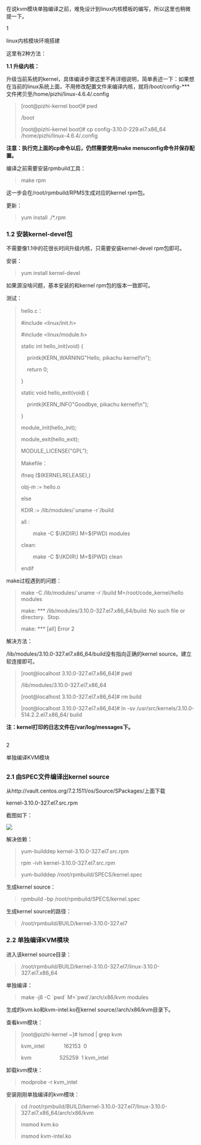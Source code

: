 在说kvm模块单独编译之前，难免设计到linux内核模板的编写，所以这里也稍微提一下。



1

linux内核模块环境搭建



这里有2种方法：

**1.1 升级内核：**

升级当前系统的kernel，具体编译步骤这里不再详细说明，简单表述一下：如果想在当前的linux系统上面，不用修改配置文件来编译内核，就将/boot/config-\*\*\*文件拷贝至/home/pizhi/linux-4.6.4/.config



> \[root@pizhi-kernel boot\]\# pwd
>
> /boot
>
> \[root@pizhi-kernel boot\]\# cp config-3.10.0-229.el7.x86\_64 /home/pizhi/linux-4.6.4/.config



  


**注意：执行完上面的cp命令以后，仍然需要使用make menuconfig命令并保存配置。**

编译之前需要安装rpmbuild工具：



> make rpm



  


这一步会在/root/rpmbuild/RPMS生成对应的kernel rpm包。

更新：



> yum install ./\*.rpm



### **1.2 安装kernel-devel包**

  


不需要像1.1中的花很长时间升级内核，只需要安装kernel-devel rpm包即可。

安装：



> yum install kernel-devel



  


如果源没啥问题，基本安装的和kernel rpm包的版本一致即可。

测试：



> hello.c：
>
> \#include &lt;linux/init.h&gt;
>
> \#include &lt;linux/module.h&gt;
>
> static int hello\_init\(void\) {
>
>     printk\(KERN\_WARNING"Hello, pikachu kernel!\n"\);
>
>     return 0;
>
> }
>
> static void hello\_exit\(void\) {
>
>     printk\(KERN\_INFO"Goodbye, pikachu kernel!\n"\);
>
> }
>
> module\_init\(hello\_init\);
>
> module\_exit\(hello\_exit\);
>
> MODULE\_LICENSE\("GPL"\);
>
> Makefile：
>
> ifneq \($\(KERNELRELEASE\),\)
>
> obj-m := hello.o
>
> else
>
> KDIR := /lib/modules/\`uname -r\`/build
>
> all :
>
>         make -C $\(KDIR\) M=$\(PWD\) modules
>
> clean:
>
>         make -C $\(KDIR\) M=$\(PWD\) clean
>
> endif



make过程遇到的问题：



> make -C /lib/modules/\`uname -r\`/build M=/root/code\_kernel/hello modules
>
> make: \*\*\* /lib/modules/3.10.0-327.el7.x86\_64/build: No such file or directory.  Stop.
>
> make: \*\*\* \[all\] Error 2



  


解决方法：

/lib/modules/3.10.0-327.el7.x86\_64/build没有指向正确的kernel source。建立软连接即可。



> \[root@localhost 3.10.0-327.el7.x86\_64\]\# pwd
>
> /lib/modules/3.10.0-327.el7.x86\_64
>
> \[root@localhost 3.10.0-327.el7.x86\_64\]\# rm build
>
> \[root@localhost 3.10.0-327.el7.x86\_64\]\# ln -sv /usr/src/kernels/3.10.0-514.2.2.el7.x86\_64/ build



  


**注：kernel打印的日志文件在/var/log/messages下。**

## 



2

单独编译KVM模块



##  

### **2.1 由SPEC文件编译出kernel source**

  


从http://vault.centos.org/7.2.1511/os/Source/SPackages/上面下载

kernel-3.10.0-327.el7.src.rpm

截图如下：

![](https://mmbiz.qpic.cn/mmbiz_png/3zoYydJjr11hC52wFhTyje6Y7ddtbXXAicOMyKC7uiahhDF5W063qXBqGXweu1ljroTptPEKEKghH57Wd7jT8Isg/640?tp=webp&wxfrom=5&wx_lazy=1&wx_co=1)

解决依赖：



> yum-builddep kernel-3.10.0-327.el7.src.rpm
>
> rpm -ivh kernel-3.10.0-327.el7.src.rpm
>
> yum-builddep /root/rpmbuild/SPECS/kernel.spec



生成kernel source：



> rpmbuild -bp /root/rpmbuild/SPECS/kernel.spec



生成kernel source的路径：



> /root/rpmbuild/BUILD/kernel-3.10.0-327.el7



### **2.2 单独编译KVM模块**

  


进入该kernel source目录：



> /root/rpmbuild/BUILD/kernel-3.10.0-327.el7/linux-3.10.0-327.el7.x86\_64



单独编译：



> make -j8 -C \`pwd\` M=\`pwd\`/arch/x86/kvm modules



  


生成的kvm.ko和kvm-intel.ko在kernel source//arch/x86/kvm目录下。

查看kvm模块：



> \[root@pizhi-kernel ~\]\# lsmod \| grep kvm
>
> kvm\_intel             162153  0
>
> kvm                   525259  1 kvm\_intel



卸载kvm模块：



> modprobe -r kvm\_intel



安装刚刚单独编译的kvm模块：



> cd /root/rpmbuild/BUILD/kernel-3.10.0-327.el7/linux-3.10.0-327.el7.x86\_64/arch/x86/kvm
>
>   
>
>
> insmod kvm.ko
>
> insmod kvm-intel.ko



